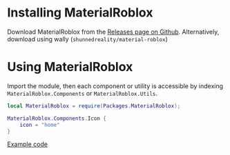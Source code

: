 # Installing MaterialRoblox

Download MaterialRoblox from the [Releases page on Github](https://github.com/shunnedreality/material-roblox/releases).
Alternatively, download using wally (`shunnedreality/material-roblox`)

# Using MaterialRoblox

Import the module, then each component or utility is accessible by indexing `MaterialRoblox.Components` or `MaterialRoblox.Utils`.

```lua
local MaterialRoblox = require(Packages.MaterialRoblox);

MaterialRoblox.Components.Icon {
    icon = "home"
}
```

[Example code](https://github.com/shunnedreality/material-roblox/tree/main/Examples/example/client.lua)